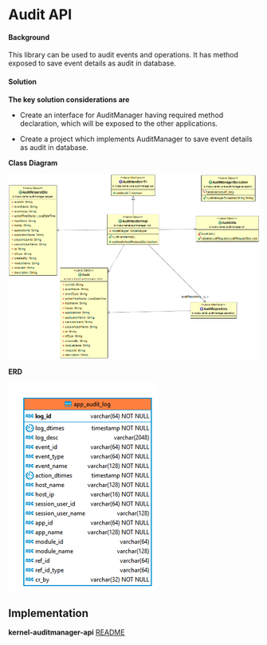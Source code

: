 # Audit API

#### Background

This library can be used to audit events and operations. It has method exposed to save event details as audit in database. 


#### Solution


**The key solution considerations are**

- Create an interface for AuditManager having required method declaration, which will be exposed to the other applications.


- Create a project which implements AuditManager to save event details as audit in database.


**Class Diagram**


![Class Diagram](_images/kernel-auditmanager-api-cd.png)



**ERD**



![ERD](_images/kernel-auditmanager-erd.png)



## Implementation


**kernel-auditmanager-api** [README](../../../kernel/kernel-auditmanager-api/README.md)
